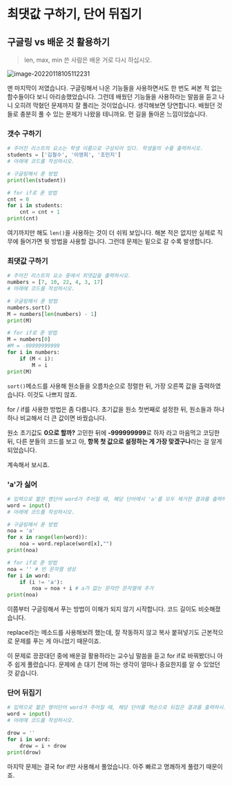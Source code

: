 # 최댓값 구하기, 단어 뒤집기

## 구글링 vs 배운 것 활용하기

> len, max, min 쓴 사람은 배운 거로 다시 하십시오.

![image-20220118105112231](C:\Users\1004r\AppData\Roaming\Typora\typora-user-images\image-20220118105112231.png)

맨 마지막이 저였습니다. 구글링해서 나온 기능들을 사용하면서도 한 번도 써본 적 없는 함수들이다 보니 아리송했었습니다. 그런데 배웠던 기능들을 사용하라는 말씀을 듣고 나니 오히려 막혔던 문제까지 잘 풀리는 것이었습니다. 생각해보면 당연합니다. 배웠던 것들로 충분히 풀 수 있는 문제가 나왔을 테니까요. 먼 길을 돌아온 느낌이었습니다.

### 갯수 구하기

```python
# 주어진 리스트의 요소는 학생 이름으로 구성되어 있다. 학생들의 수를 출력하시오.
students = ['김철수', '이영희', '조민지']
# 아래에 코드를 작성하시오.

# 구글링해서 푼 방법
print(len(student))

# for if로 푼 방법
cnt = 0
for i in students:
    cnt = cnt + 1
print(cnt)
```

여기까지만 해도 `len()`을 사용하는 것이 더 쉬워 보입니다. 해본 적은 없지만 실제로 직무에 들어가면 윗 방법을 사용할 겁니다. 그런데 문제는 밑으로 갈 수록 발생합니다.

### 최댓값 구하기

```python
# 주어진 리스트의 요소 중에서 최댓값을 출력하시오.
numbers = [7, 10, 22, 4, 3, 17]
# 아래에 코드를 작성하시오.

# 구글링해서 푼 방법
numbers.sort()
M = numbers[len(numbers) - 1]
print(M)

# for if로 푼 방법
M = numbers[0]
#M = -99999999999
for i in numbers:
    if (M < i):
        M = i
print(M)
```

`sort()`메소드를 사용해 원소들을 오름차순으로 정렬한 뒤, 가장 오른쪽 값을 출력하였습니다. 이것도 나쁘지 않죠.

for / if를 사용한 방법은 좀 다릅니다. 초기값을 원소 첫번째로 설정한 뒤, 원소들과 하나하나 비교해서 더 큰 값이면 바꿨습니다.

원소 초기값도 **0으로 할까?** 고민한 뒤에 **-999999999**로 하자 라고 마음먹고 코딩한 뒤, 다른 분들의 코드를 보고 아, **항목 첫 값으로 설정하는 게 가장 맞겠구나**라는 걸 알게 되었습니다.

계속해서 보시죠.

### 'a'가 싫어

```python
# 입력으로 짧은 영단어 word가 주어질 때, 해당 단어에서 'a'를 모두 제거한 결과를 출력하시오.
word = input()
# 아래에 코드를 작성하시오.

# 구글링해서 푼 방법
noa = 'a'
for x in range(len(word)):
    noa = word.replace(word[x],"")
print(noa)

# for if로 푼 방법
noa = '' # 빈 문자열 생성
for i in word:
    if (i != 'a'):
        noa = noa + i # a가 없는 문자만 문자열에 추가
print(noa)
```

이쯤부터 구글링해서 푸는 방법이 이해가 되지 않기 시작합니다. 코드 길이도 비슷해졌습니다.

replace라는 메소드를 사용해보려 했는데, 잘 작동하지 않고 복사 붙혀넣기도 근본적으로 문제를 푸는 게 아니었기 때문이죠.

이 문제로 끙끙대던 중에 배운걸 활용하라는 교수님 말씀을 듣고 for if로 바꿔봤더니 아주 쉽게 풀렸습니다. 문제에 손 대기 전에 하는 생각이 얼마나 중요한지를 알 수 있었던 것 같습니다.

### 단어 뒤집기

```python
# 입력으로 짧은 영어단어 word가 주어질 때, 해당 단어를 역순으로 뒤집은 결과를 출력하시오.
word = input()
# 아래에 코드를 작성하시오.

drow = ''
for i in word:
    drow = i + drow
print(drow)
```

마지막 문제는 결국 for if만 사용해서 풀었습니다. 아주 빠르고 명쾌하게 풀렸기 때문이죠.